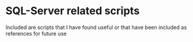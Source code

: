 # SQL-Server related scripts
Included are scripts that I have found useful or that have been included as references for future use

